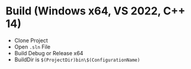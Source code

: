 # Build (Windows x64, VS 2022, C++ 14)
- Clone Project
- Open `.sln` File
- Build Debug or Release x64 
- BuildDir is `$(ProjectDir)bin\$(ConfigurationName)`
